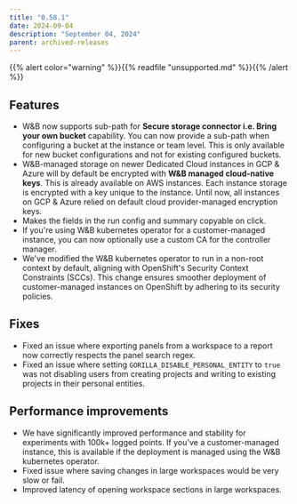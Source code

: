 ```yaml
---
title: "0.58.1"
date: 2024-09-04
description: "September 04, 2024"
parent: archived-releases
---
```


{{% alert color="warning" %}}{{% readfile "unsupported.md" %}}{{% /alert %}}

## Features

* W&B now supports sub-path for **Secure storage connector i.e. Bring your own bucket** capability. You can now provide a sub-path when configuring a bucket at the instance or team level. This is only available for new bucket configurations and not for existing configured buckets.
* W&B-managed storage on newer Dedicated Cloud instances in GCP & Azure will by default be encrypted with **W&B managed cloud-native keys**. This is already available on AWS instances. Each instance storage is encrypted with a key unique to the instance. Until now, all instances on GCP & Azure relied on default cloud provider-managed encryption keys.
* Makes the fields in the run config and summary copyable on click.
* If you're using W&B kubernetes operator for a customer-managed instance, you can now optionally use a custom CA for the controller manager.
* We've modified the W&B kubernetes operator to run in a non-root context by default, aligning with OpenShift's Security Context Constraints (SCCs). This change ensures smoother deployment of customer-managed instances on OpenShift by adhering to its security policies.

## Fixes

* Fixed an issue where exporting panels from a workspace to a report now correctly respects the panel search regex.
* Fixed an issue where setting `GORILLA_DISABLE_PERSONAL_ENTITY` to `true` was not disabling users from creating projects and writing to existing projects in their personal entities.

## Performance improvements

* We have significantly improved performance and stability for experiments with 100k+ logged points. If you've a customer-managed instance, this is available if the deployment is managed using the W&B kubernetes operator.
* Fixed issue where saving changes in large workspaces would be very slow or fail.
* Improved latency of opening workspace sections in large workspaces.

